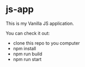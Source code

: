 # js-app

This is my Vanilla JS application.

You can check it out:

- clone this repo to you computer
- npm install
- npm run build
- npm run start
